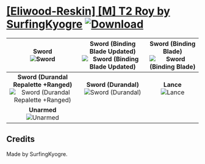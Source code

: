 # [\[Eliwood-Reskin\] \[M\] T2 Roy by SurfingKyogre](https://git.io/Jisyz) [![Download](https://img.shields.io/badge/Download--red?style=social&logo=github)](https://git.io/Jisy1)

| <b>Sword</b><br/><img alt="Sword" src="https://git.io/Jis12"/> | <b>Sword (Binding Blade Updated)</b><br/><img alt="Sword (Binding Blade Updated)" src="https://git.io/JisXi"/> | <b>Sword (Binding Blade)</b><br/><img alt="Sword (Binding Blade)" src="https://git.io/JisXX"/> |
| :---: | :---: | :---: |
| <b>Sword (Durandal Repalette +Ranged)</b><br/><img alt="Sword (Durandal Repalette +Ranged)" src="https://git.io/Jis1g"/> | <b>Sword (Durandal)</b><br/><img alt="Sword (Durandal)" src="https://git.io/JisXo"/> | <b>Lance</b><br/><img alt="Lance" src="https://git.io/Jis1z"/> |
| <b>Unarmed</b><br/><img alt="Unarmed" src="https://git.io/Jis1C"/> |

## Credits

Made by SurfingKyogre.

